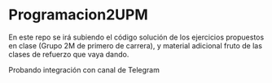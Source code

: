# Programacion2UPM
En este repo se irá subiendo el código solución de los ejercicios propuestos en clase (Grupo 2M de primero de carrera), y material adicional fruto de las clases de refuerzo que vaya dando.

Probando integración con canal de Telegram
